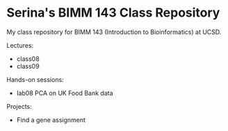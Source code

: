 # Serina's BIMM 143 Class Repository
My class repository for BIMM 143 (Introduction to Bioinformatics) at UCSD.

Lectures:
- class08
- class09

Hands-on sessions:
- lab08 PCA on UK Food Bank data

Projects:
- Find a gene assignment
